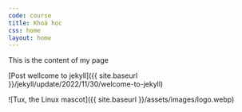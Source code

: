 ```yaml
---
code: course
title: Khoá học
css: home
layout: home
---
```


This is the content of my page

[Post wellcome to jekyll]({{ site.baseurl }}/jekyll/update/2022/11/30/welcome-to-jekyll)

![Tux, the Linux mascot]({{ site.baseurl }}/assets/images/logo.webp)
